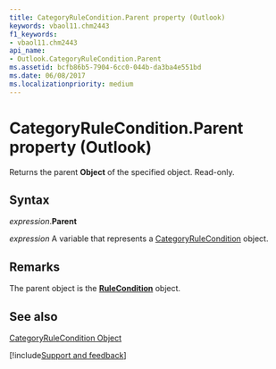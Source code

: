 ```yaml
---
title: CategoryRuleCondition.Parent property (Outlook)
keywords: vbaol11.chm2443
f1_keywords:
- vbaol11.chm2443
api_name:
- Outlook.CategoryRuleCondition.Parent
ms.assetid: bcfb86b5-7904-6cc0-044b-da3ba4e551bd
ms.date: 06/08/2017
ms.localizationpriority: medium
---
```



# CategoryRuleCondition.Parent property (Outlook)

Returns the parent **Object** of the specified object. Read-only.


## Syntax

_expression_.**Parent**

_expression_ A variable that represents a [CategoryRuleCondition](Outlook.CategoryRuleCondition.md) object.


## Remarks

The parent object is the **[RuleCondition](Outlook.RuleCondition.md)** object.


## See also


[CategoryRuleCondition Object](Outlook.CategoryRuleCondition.md)

[!include[Support and feedback](~/includes/feedback-boilerplate.md)]